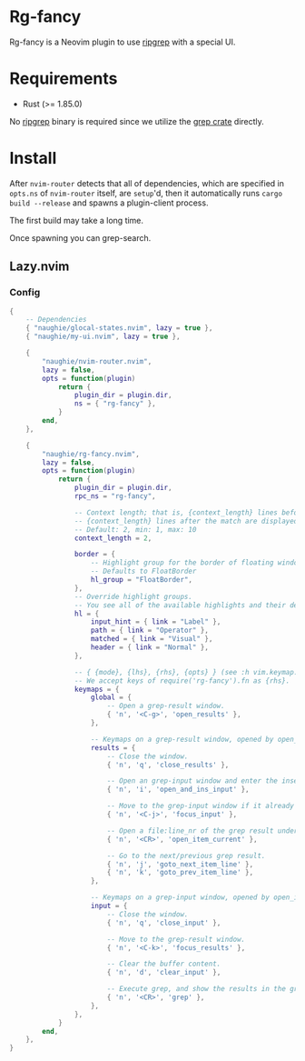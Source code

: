 # Rg-fancy

Rg-fancy is a Neovim plugin to use [ripgrep](https://github.com/BurntSushi/ripgrep) with a special UI.


# Requirements

- Rust (>= 1.85.0)

No [ripgrep](https://github.com/BurntSushi/ripgrep) binary is required since we utilize the [grep crate](https://crates.io/crates/grep) directly.


# Install

After `nvim-router` detects that all of dependencies, which are specified in `opts.ns` of `nvim-router` itself, are `setup`'d, then it automatically runs `cargo build --release` and spawns a plugin-client process.

The first build may take a long time.

Once spawning you can grep-search.

## Lazy.nvim

### Config

```lua
{
    -- Dependencies
    { "naughie/glocal-states.nvim", lazy = true },
    { "naughie/my-ui.nvim", lazy = true },

    {
        "naughie/nvim-router.nvim",
        lazy = false,
        opts = function(plugin)
            return {
                plugin_dir = plugin.dir,
                ns = { "rg-fancy" },
            }
        end,
    },

    {
        "naughie/rg-fancy.nvim",
        lazy = false,
        opts = function(plugin)
            return {
                plugin_dir = plugin.dir,
                rpc_ns = "rg-fancy",

                -- Context length; that is, {context_length} lines before the match and
                -- {context_length} lines after the match are displayed.
                -- Default: 2, min: 1, max: 10
                context_length = 2,

                border = {
                    -- Highlight group for the border of floating windows.
                    -- Defaults to FloatBorder
                    hl_group = "FloatBorder",
                },
                -- Override highlight groups.
                -- You see all of the available highlights and their default values in the ./lua/rg-fancy/highlight.lua.
                hl = {
                    input_hint = { link = "Label" },
                    path = { link = "Operator" },
                    matched = { link = "Visual" },
                    header = { link = "Normal" },
                },

                -- { {mode}, {lhs}, {rhs}, {opts} } (see :h vim.keymap.set())
                -- We accept keys of require('rg-fancy').fn as {rhs}.
                keymaps = {
                    global = {
                        -- Open a grep-result window.
                        { 'n', '<C-g>', 'open_results' },
                    },

                    -- Keymaps on a grep-result window, opened by open_results
                    results = {
                        -- Close the window.
                        { 'n', 'q', 'close_results' },

                        -- Open an grep-input window and enter the insert mode.
                        { 'n', 'i', 'open_and_ins_input' },

                        -- Move to the grep-input window if it already exists.
                        { 'n', '<C-j>', 'focus_input' },

                        -- Open a file:line_nr of the grep result under the cursor line.
                        { 'n', '<CR>', 'open_item_current' },

                        -- Go to the next/previous grep result.
                        { 'n', 'j', 'goto_next_item_line' },
                        { 'n', 'k', 'goto_prev_item_line' },
                    },

                    -- Keymaps on a grep-input window, opened by open_input or open_and_ins_input
                    input = {
                        -- Close the window.
                        { 'n', 'q', 'close_input' },

                        -- Move to the grep-result window.
                        { 'n', '<C-k>', 'focus_results' },

                        -- Clear the buffer content.
                        { 'n', 'd', 'clear_input' },

                        -- Execute grep, and show the results in the grep-result window.
                        { 'n', '<CR>', 'grep' },
                    },
                },
            }
        end,
    },
}
```

